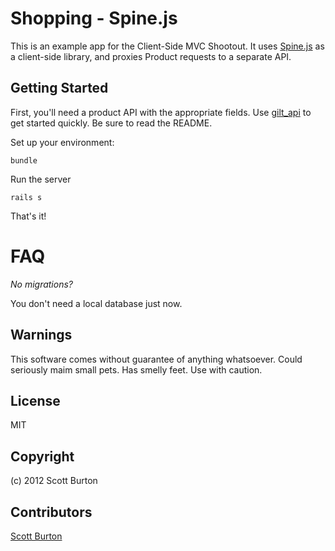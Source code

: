 Shopping - Spine.js
===================

This is an example app for the Client-Side MVC Shootout. It uses [Spine.js](http://spinejs.com/) as a client-side library, and proxies Product requests to a separate API.

Getting Started
---------------
First, you'll need a product API with the appropriate fields. Use [gilt_api](https://github.com/scottburton11/gilt_api) to get started quickly. Be sure to read the README.

Set up your environment:

    bundle

Run the server

    rails s

That's it!


FAQ
===
*No migrations?*

You don't need a local database just now.

Warnings
--------
This software comes without guarantee of anything whatsoever. Could seriously maim small pets. Has smelly feet. Use with caution.

License
-------
MIT

Copyright
---------
(c) 2012 Scott Burton

Contributors
------------
[Scott Burton](https://github.com/scottburton11)